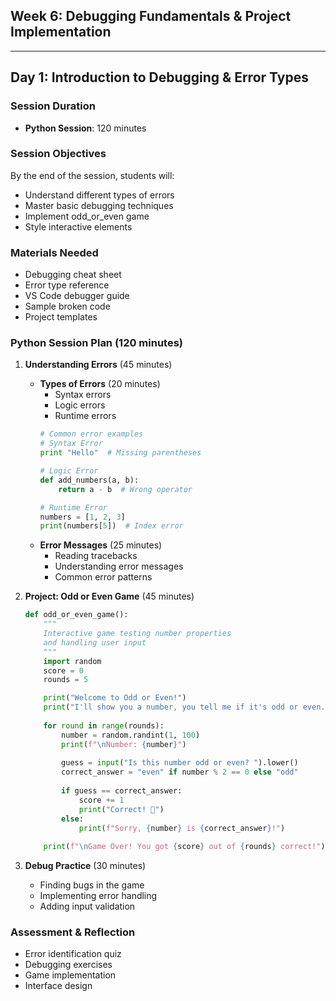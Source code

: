 ## Week 6: Debugging Fundamentals & Project Implementation
---
## Day 1: Introduction to Debugging & Error Types
### Session Duration
- **Python Session**: 120 minutes

### Session Objectives
By the end of the session, students will:
- Understand different types of errors
- Master basic debugging techniques
- Implement odd_or_even game
- Style interactive elements

### Materials Needed
- Debugging cheat sheet
- Error type reference
- VS Code debugger guide
- Sample broken code
- Project templates

### Python Session Plan (120 minutes)
1. **Understanding Errors** (45 minutes)
   - **Types of Errors** (20 minutes)
     - Syntax errors
     - Logic errors
     - Runtime errors
     ```python
     # Common error examples
     # Syntax Error
     print "Hello"  # Missing parentheses
     
     # Logic Error
     def add_numbers(a, b):
         return a - b  # Wrong operator
     
     # Runtime Error
     numbers = [1, 2, 3]
     print(numbers[5])  # Index error
     ```
   - **Error Messages** (25 minutes)
     - Reading tracebacks
     - Understanding error messages
     - Common error patterns

2. **Project: Odd or Even Game** (45 minutes)
   ```python
   def odd_or_even_game():
       """
       Interactive game testing number properties
       and handling user input
       """
       import random
       score = 0
       rounds = 5

       print("Welcome to Odd or Even!")
       print("I'll show you a number, you tell me if it's odd or even.")
       
       for round in range(rounds):
           number = random.randint(1, 100)
           print(f"\nNumber: {number}")
           
           guess = input("Is this number odd or even? ").lower()
           correct_answer = "even" if number % 2 == 0 else "odd"
           
           if guess == correct_answer:
               score += 1
               print("Correct! 🎉")
           else:
               print(f"Sorry, {number} is {correct_answer}!")
               
       print(f"\nGame Over! You got {score} out of {rounds} correct!")
   ```

3. **Debug Practice** (30 minutes)
   - Finding bugs in the game
   - Implementing error handling
   - Adding input validation


### Assessment & Reflection
- Error identification quiz
- Debugging exercises
- Game implementation
- Interface design

